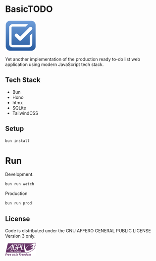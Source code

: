 # BasicTODO

<img src="public/images/logo.svg" width="100">

Yet another implementation of the production ready to-do list web application using modern JavaScript tech stack.

## Tech Stack

- Bun
- Hono
- htmx
- SQLite
- TailwindCSS

## Setup

```bash
bun install
```

# Run

Development:

```bash
bun run watch
```

Production

```bash
bun run prod
```

## License

Code is distributed under the GNU AFFERO GENERAL PUBLIC LICENSE Version 3 only.

<img src="./AGPLv3_Logo.svg" width="100" alt="AGPLv3 Logo"/>
